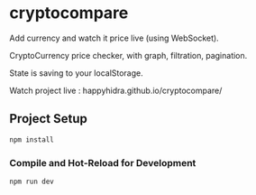 # cryptocompare
Add currency and watch it price live (using WebSocket).

CryptoCurrency price checker, with graph, filtration, pagination.

State is saving to your localStorage.

Watch project live : happyhidra.github.io/cryptocompare/
## Project Setup

```sh
npm install
```

### Compile and Hot-Reload for Development

```sh
npm run dev
```

